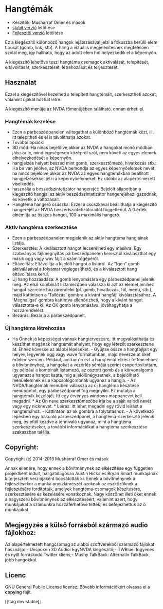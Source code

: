# Hangtémák #

*   Készítők: Musharraf Omer és mások
*   [stabil verzió][1] letöltése
*   [Fejlesztői verzió][2] letöltése

Ez a kiegészítő  különböző hangok lejátszásával jelzi a fókuszba kerülő elem
típusát (gomb, link, stb). A hang a vizuális megjelenítésnek megfelelően
szólal meg, így hallható, hogy az adott elem hol helyezkedik el a képernyőn.

A kiegészítő  lehetővé teszi hangtéma csomagok  aktiválását, telepítését,
eltávolítását, szerkesztését, létrehozását és terjesztését.

## Használat

Ezzel a kiegészítővel kezelheti a telepített hangtémáit, szerkesztheti
azokat, valamint újakat hozhat létre.

A kiegészítő menüje az NVDA főmenüjében található, onnan érheti el.

### Hangtémák kezelése

- Ezen a párbeszédpanelen váltogathat a különböző hangtémák közt, ill. itt
  telepítheti és el is távolíthatja azokat.
- További opciók:
 - 3D mód: Ha nincs bejelölve,akkor az NVDA a hangokat monó módban játssza le, mind egységesen középről szól, nem követi az egyes elemek elhelyezkedését a képernyőn.
 - hangjelzés helyett beszéd mint gomb, szerkesztőmező, hivatkozás stb.: Ha be van jelölve, az NVDA bemondja az egyes képernyőelemek nevét, ha nincs bejelölve,akkor az NVDA az egyes hangtémákban beállított hangjelzésekkel jelzi a képernyőelemeket. Ez utóbbi az alapértelmezett viselkedés.
 - használja a beszédszintetizátor hangerejét: Bejelölt állapotban a kiegészítő hangjai az aktív beszédszintetizátor hangerejéhez igazodnak, és követik a változásait.
 - Hangtéma hangerő csúszka: Ezzel a csúszkával beállíthatja a kiegészítő hangerejét az NVDA beszédszintetizátoraitól függetlenül. A 0 érték elnémítja az összes hangot, 100 a maximális hangerő.

### Aktív hangtéma szerkesztése

- Ezen a párbeszédpanelen megjelenik az aktív hangtéma hangjainak listája.
- Szerkesztés: A kiválasztott hangot lecserélheti egy másikra. Egy
  szabványos fájlmegnyitás párbeszédpanelen keresztül kiválaszthat egy másik
  ogg vagy wav fájlt a számítógépéről.
- Eltávolítás: Eltávolítja a kijelölt hangot a listáról. Az "Igen" gomb
  aktiválásával a folyamat véglegesíthető, és a kiválasztott hang
  eltávolításra kerül.
- Új hang hozzáadása: A gomb lenyomására egy párbeszédpanel jelenik meg. Az első kombinált listamezőben válassza ki azt az elemet,amihez hangot szeretne hozzárendelni (pl. gomb, hivatkozás, fül, menü, stb.), majd kattintson a 'Tallózás' gombra a kívánt hangfájl kiválasztásához. A 'Meghallgat' gombra kattintva ellenőrizheti, hogy a kívánt hangot választotta-e ki. Az OK gomb lenyomásával jóváhagyhatja a hozzárendelést.
- Bezárás: Bezárja a párbeszédpanelt.

### Új hangtéma létrehozása

- Ha Önnek jó képességei vannak hangtervezésre, itt megvalósíthatja és
készíthet magának hangtémát ahelyett, hogy egy létezőt szerkesztene
át. Ehhez kövesse az alábbi lépéseket.  - Gyűjtse össze a hangfájljait egy
helyre, legyenek ogg vagy wave formátumban, majd nevezze át őket
értelemszerűen. Például, amikor én ezt a hangtémát elkészítettem ehhez a
bővítményhez, a hangokat a vezérlés sémája szerint csoportosítottam, így
például a kombinált listamező, az osztott gomb és a körvonalgomb ugyanazt a
hangot kapta, míg a jelölőnégyzetnek, a bejelölhető menüelemnek és a
kapcsológombnak ugyanaz a hangja.  - Az NVDA/hangtémák menüben válassza az
új hangtéma készítése menüpontot, egy párbeszédpanel fog megnyílni. Ez
mutatja a hangtémák kezelőjét. Itt egy érvényes windows mappanevet kell
megadni.  *	Az Ön neve szerkesztőmezőbe írja be a saját valódi nevét vagy
egy nicknevet.  *	Leírás: itt lehet megadni egy rövid leírást a
hangtémához.  - Kattintson az ok gombra a folytatáshoz.  - A következő
lépésben egy hasonló párbeszédpanel, a hangtéma-szerkesztő jelenik meg, és
ettől kezdve a tennivaló ugyanaz, mint a hangtéma szerkesztésekor, a további
információkat a hangtéma szerkesztése szakaszban találja. 

## Copyright:

Copyright (c) 2014-2016 Musharraf Omer és mások

Annak ellenére, hogy ennek a bővítménynek az elkészítése egy független
projektként indult, hallgatólagosan Austin Hicks és Bryan Smart munkájának
kiterjesztett verziójaként bocsátották ki. Ennek a bővítménynek a
fejlesztésekor a munka oroszlánrészét azoknak az eszközöknek a fejlesztésére
fordították, amelyek hangtéma-csomagok készítésére, szerkesztésére és
kezelésére vonatkoznak. Nagy köszönet illeti őket ennek a nagyszerű
bővítménynek az elkészítéséért, valamint azért, hogy munkájukat a számunkra
hozzáférhetővé tették, és befejezhettük az ő munkájukat.

## Megjegyzés a külső forrásból származó audio fájlokhoz:

Az alapértelmezett hangcsomag az alábbi szoftverekből származó fájlokat
használja: - Unspoken 3D Audio: EgyNVDA kiegészítő;- TWBlue: Ingyenes és
nyílt forráskodú Twitter kliens;- Mushy TalkBack: Alternatív TalkBack, jobb
hangokkal.

## Licenc
GNU General Public License licensz. Bővebb információkért olvassa el a
**copying** fájlt.

[[!tag dev stable]]

[1]: http://addons.nvda-project.org/files/get.php?file=ath

[2]: http://addons.nvda-project.org/files/get.php?file=ath-dev

